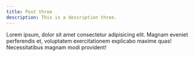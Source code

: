 ```yaml
---
title: Post three
description: This is a description three.
---
```



Lorem ipsum, dolor sit amet consectetur adipisicing elit. Magnam eveniet perferendis et, voluptatem exercitationem explicabo maxime quas! Necessitatibus magnam modi provident!
